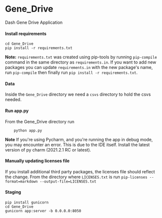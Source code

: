 # Gene_Drive
Dash Gene Drive Application

#### Install requirements
```
cd Gene_Drive
pip install -r requirements.txt
```
**Note:** `requirements.txt` was created using pip-tools by running `pip-compile` command in the same directory
as `requirements.in`. If you want to add new packages you can update `requirements.in` with the new package's name,
run `pip-compile` then finally run `pip install -r requirements.txt`.

#### Data
Inside the `Gene_Drive` directory we need a `csvs` directory to hold the csvs needed. 

#### Run app.py 
From the Gene_Drive directory  run
```
    python app.py
```
**Note** If you're using Pycharm, and you're running the app in debug mode, you may encounter an error. This is due to the IDE itself. 
Install the latest version of py charm (2021.2.1 RC or latest). 

#### Manually updating licenses file
If you install additional third party packages, the licenses file should reflect the change. From the directory
where `LICENSES.txt` is run `pip-licenses --format=markdown --output-file=LICENSES.txt`


#### Staging
```
pip install gunicorn
cd Gene_Drive
gunicorn app:server -b 0.0.0.0:8050

```
